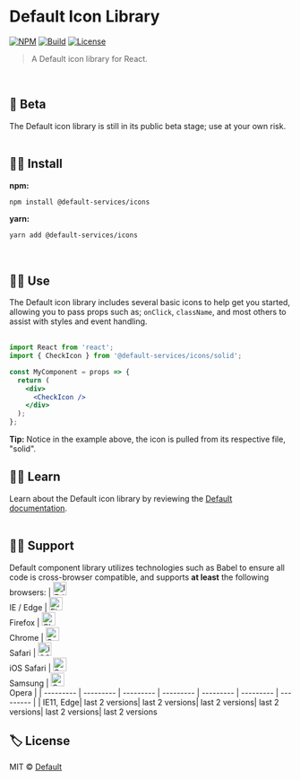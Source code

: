 # Default Icon Library

[![NPM](https://img.shields.io/npm/v/@default-services/icons?color=%2357a9a9&style=for-the-badge)](https://www.npmjs.com/package/@default-services/icons)
[![Build](https://img.shields.io/badge/build-passing-%2357a9a9?style=for-the-badge)](https://github.com/default-services/icons)
[![License](https://img.shields.io/github/license/default-services/icons?color=%2357a9a9&style=for-the-badge)](https://github.com/default-services/icons/blob/master/LICENSE)

> A Default icon library for React.
<br>

## 🧪 Beta
The Default icon library is still in its public beta stage; use at your own risk.
<br><br>

## 🐱‍🏍 Install

**npm:**
```bash
npm install @default-services/icons
```
**yarn:**
```bash
yarn add @default-services/icons
```
<br>

## 🐱‍💻 Use
The Default icon library includes several basic icons to help get you started, allowing you to pass props such as; `onClick`, `className`, and most others to assist with styles and event handling.
<br><br>


```jsx
import React from 'react';
import { CheckIcon } from '@default-services/icons/solid';

const MyComponent = props => {
  return (
    <div>
      <CheckIcon />
    </div>
  );
};
```
**Tip:** Notice in the example above, the icon is pulled from its respective file, "solid".
<br>

## 🐱‍👓 Learn
Learn about the Default icon library by reviewing the [Default documentation](https://default.services).
<br><br>

## 🐱‍🐉 Support
Default component library utilizes technologies such as Babel to ensure all code is cross-browser compatible, and supports **at least** the following browsers:
| [<img src="https://raw.githubusercontent.com/alrra/browser-logos/master/src/edge/edge_48x48.png" alt="IE / Edge" width="24px" height="24px" />](http://godban.github.io/browsers-support-badges/)<br/>IE / Edge | [<img src="https://raw.githubusercontent.com/alrra/browser-logos/master/src/firefox/firefox_48x48.png" alt="Firefox" width="24px" height="24px" />](http://godban.github.io/browsers-support-badges/)<br/>Firefox | [<img src="https://raw.githubusercontent.com/alrra/browser-logos/master/src/chrome/chrome_48x48.png" alt="Chrome" width="24px" height="24px" />](http://godban.github.io/browsers-support-badges/)<br/>Chrome | [<img src="https://raw.githubusercontent.com/alrra/browser-logos/master/src/safari/safari_48x48.png" alt="Safari" width="24px" height="24px" />](http://godban.github.io/browsers-support-badges/)<br/>Safari | [<img src="https://raw.githubusercontent.com/alrra/browser-logos/master/src/safari-ios/safari-ios_48x48.png" alt="iOS Safari" width="24px" height="24px" />](http://godban.github.io/browsers-support-badges/)<br/>iOS Safari | [<img src="https://raw.githubusercontent.com/alrra/browser-logos/master/src/samsung-internet/samsung-internet_48x48.png" alt="Samsung" width="24px" height="24px" />](http://godban.github.io/browsers-support-badges/)<br/>Samsung | [<img src="https://raw.githubusercontent.com/alrra/browser-logos/master/src/opera/opera_48x48.png" alt="Opera" width="24px" height="24px" />](http://godban.github.io/browsers-support-badges/)<br/>Opera |
| --------- | --------- | --------- | --------- | --------- | --------- | --------- |
| IE11, Edge| last 2 versions| last 2 versions| last 2 versions| last 2 versions| last 2 versions| last 2 versions
<br>

## 🏷️ License

MIT © [Default](https://github.com/default-services/icons/blob/master/LICENSE)